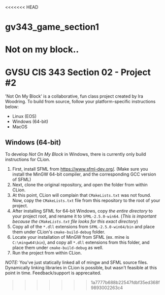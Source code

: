 <<<<<<< HEAD
# gv343_game_section1
Not on my block..
=======
# GVSU CIS 343 Section 02 - Project #2
'Not On My Block' is a collaborative, fun class project created by Ira Woodring.
To build from source, follow your platform-specific instructions below:
* Linux (EOS)
* Windows (64-bit)
* MacOS

## Windows (64-bit)
To develop *Not On My Block* in Windows, there is currently only build instructions for CLion.

1. First, install SFML from https://www.sfml-dev.org/. (Make sure you install the MinGW 64-bit compiler, and the corresponding GCC version of SFML)
2. Next, clone the original repository, and open the folder from within CLion.
3. At this point, CLion will complain that `CMakeLists.txt` was not found. Now, copy the `CMakeLists.txt` file from this repository to the root of your project.
4. After installing SFML for 64-bit Windows, copy *the entire directory* to your project root, and rename it to `SFML-2.5.0-win64`. (*This is important because the `CMakeLists.txt` file looks for this exact directory*)
5. Copy all of the `*.dll` extensions from `SFML-2.5.0-win64/bin` and place them under CLion's `cmake-build-debug` folder. 
6. Locate your installation of MinGW from SFML (ex. mine is `C:\mingw64\bin`), and copy all `*.dll` extensions from this folder, and place them under `cmake-build-debug` as well.
7. Run the project from within CLion. 

*NOTE:* You've just statically linked all of mingw and SFML source files. Dynamically linking libraries in CLion is possible, but wasn't feasible at this point in time. Feedback/support is apprecaited.
>>>>>>> 1a7777b688b22547fdbf35ed368f9893002263c4
